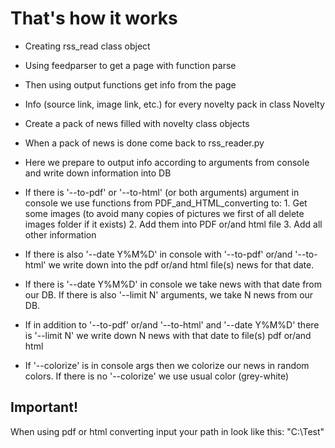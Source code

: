 # That's how it works

* Creating rss_read class object
* Using feedparser to get a page with function parse
* Then using output functions get info from the page
* Info (source link, image link, etc.) for every novelty pack in class Novelty
* Create a pack of news filled with novelty class objects
* When a pack of news is done come back to rss_reader.py
* Here we prepare to output info according to arguments from console and write down information into DB
* If there is '--to-pdf' or '--to-html' (or both arguments) argument in console we use functions 
from PDF_and_HTML_converting to:
        1. Get some images (to avoid many copies of pictures we first of all delete images 
                            folder if it exists)
        2. Add them into PDF or/and html file
        3. Add all other information 

* If there is also '--date Y%M%D' in console with '--to-pdf' or/and '--to-html' we write down into the 
pdf or/and html file(s) news for that date.  
* If there is '--date Y%M%D' in console we take news with that date from our DB. If there is also 
'--limit N' arguments, we take N news from our DB. 
* If in addition to '--to-pdf' or/and '--to-html' and '--date Y%M%D' there is '--limit N' we write down 
N news with that date to file(s) pdf or/and html
* If '--colorize' is in console args then we colorize our news in random colors. If there is no '--colorize'
we use usual color (grey-white)
## Important!
When using pdf or html converting input your path in look like this: "C:\Test\"
